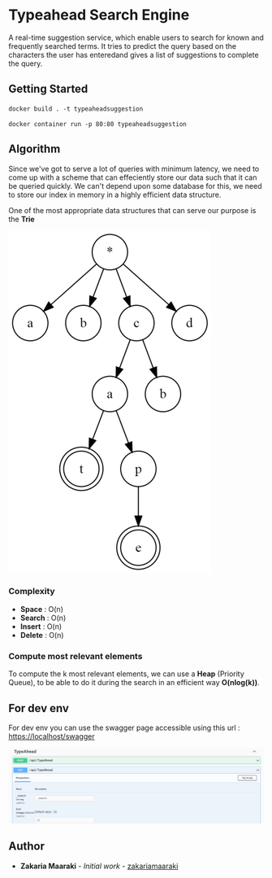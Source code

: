 # Typeahead Search Engine

A real-time suggestion service, which enable users to search for known and frequently searched terms. It tries to predict the query based on the characters the user has enteredand gives a list of suggestions to complete the query.

## Getting Started

```shell
docker build . -t typeaheadsuggestion
```

```shell
docker container run -p 80:80 typeaheadsuggestion
```

## Algorithm

Since we've got to serve a lot of queries with minimum latency, we need to come up with a scheme that can effeciently store our data such that it can be queried quickly. We can't depend upon some database for this, we need to store our index in memory in a highly efficient data structure.

One of the most appropriate data structures that can serve our purpose is the **Trie** 

![Trie](images/trie.png?raw=true "trie data structure")

### Complexity

* **Space** : O(n)
* **Search** : O(n)
* **Insert** : O(n)
* **Delete** : O(n) 

### Compute most relevant elements

To compute the k most relevant elements, we can use a **Heap** (Priority Queue), to be able to do it during the search in an efficient way **O(nlog(k))**.

## For dev env

For dev env you can use the swagger page accessible using this url : [https://localhost/swagger](https://localhost/swagger)

![Swagger](images/Swagger-page.png?raw=true "ProblemSolvingPlatformSwagger")


## Author

- **Zakaria Maaraki** - _Initial work_ - [zakariamaaraki](https://github.com/zakariamaaraki)
